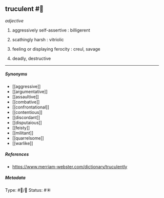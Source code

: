 
## truculent #🧠 

_adjective_

1. aggressively self-assertive : billigerent

2. scathingly harsh : vitriolic

3. feeling or displaying ferocity : creul, savage

4. deadly, destructive

___

##### Synonyms

-   [[aggressive]]
-   [[argumentative]]
-   [[assaultive]]
-   [[combative]]
-   [[confrontational]]
-   [[contentious]]
-   [[discordant]]
-   [[disputaious]]
-   [[feisty]]
-   [[militant]]
-   [[quarrelsome]]
-   [[warlike]]

##### References 

- https://www.merriam-webster.com/dictionary/truculently

##### Metadata

Type: #🔵/💬 
Status: #☀️ 
